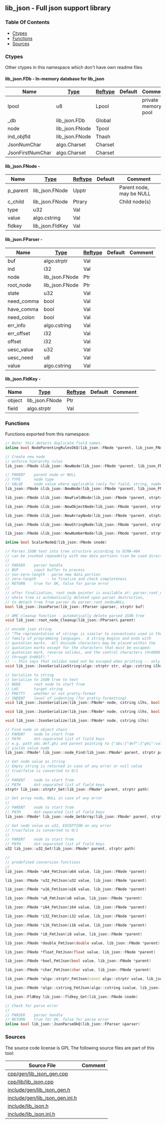 ## lib_json - Full json support library


### Table Of Contents
<a href="#table-of-contents"></a>
* [Ctypes](#ctypes)
* [Functions](#functions)
* [Sources](#sources)

### Ctypes
<a href="#ctypes"></a>
Other ctypes in this namespace which don't have own readme files

#### lib_json.FDb - In-memory database for lib_json
<a href="#lib_json-fdb"></a>

|Name|[Type](/txt/ssimdb/dmmeta/ctype.md)|[Reftype](/txt/ssimdb/dmmeta/reftype.md)|Default|Comment|
|---|---|---|---|---|
|lpool|u8|Lpool||private memory pool|
|_db|lib_json.FDb|Global|
|node|lib_json.FNode|Tpool|
|ind_objfld|lib_json.FNode|Thash|
|JsonNumChar|algo.Charset|Charset|
|JsonFirstNumChar|algo.Charset|Charset|

#### lib_json.FNode - 
<a href="#lib_json-fnode"></a>

|Name|[Type](/txt/ssimdb/dmmeta/ctype.md)|[Reftype](/txt/ssimdb/dmmeta/reftype.md)|Default|Comment|
|---|---|---|---|---|
|p_parent|lib_json.FNode|Upptr||Parent node, may be NULL|
|c_child|lib_json.FNode|Ptrary||Child node(s)|
|type|u32|Val|
|value|algo.cstring|Val|
|fldkey|lib_json.FldKey|Val|

#### lib_json.FParser - 
<a href="#lib_json-fparser"></a>

|Name|[Type](/txt/ssimdb/dmmeta/ctype.md)|[Reftype](/txt/ssimdb/dmmeta/reftype.md)|Default|Comment|
|---|---|---|---|---|
|buf|algo.strptr|Val|
|ind|i32|Val|
|node|lib_json.FNode|Ptr|
|root_node|lib_json.FNode|Ptr|
|state|u32|Val|
|need_comma|bool|Val|
|have_comma|bool|Val|
|need_colon|bool|Val|
|err_info|algo.cstring|Val|
|err_offset|i32|Val|
|offset|i32|Val|
|uesc_value|u32|Val|
|uesc_need|u8|Val|
|value|algo.cstring|Val|

#### lib_json.FldKey - 
<a href="#lib_json-fldkey"></a>

|Name|[Type](/txt/ssimdb/dmmeta/ctype.md)|[Reftype](/txt/ssimdb/dmmeta/reftype.md)|Default|Comment|
|---|---|---|---|---|
|object|lib_json.FNode|Ptr|
|field|algo.strptr|Val|

### Functions
<a href="#functions"></a>
Functions exported from this namespace:

```c++
// Note: this detects duplicate field names.
inline bool NodeParentingRulesOkQ(lib_json::FNode *parent, lib_json_FNode_type_Enum type, strptr value) 
```

```c++
// Create new node
// enforce hierarchy rules
lib_json::FNode &lib_json::NewNode(lib_json::FNode *parent, lib_json_FNode_type_Enum type, strptr field) 
```

```c++
// PARENT    parent node or NULL
// TYPE      node type
// VALUE     node value where applicable (only for field, string, number)
lib_json::FNode &lib_json::NewNode(lib_json::FNode *parent, lib_json_FNode_type_Enum type) 
```

```c++
lib_json::FNode &lib_json::NewFieldNode(lib_json::FNode *parent, strptr field) 
```

```c++
lib_json::FNode &lib_json::NewObjectNode(lib_json::FNode *parent, strptr field = strptr()) 
```

```c++
lib_json::FNode &lib_json::NewArrayNode(lib_json::FNode *parent, strptr field = strptr()) 
```

```c++
lib_json::FNode &lib_json::NewStringNode(lib_json::FNode *parent, strptr field = strptr(), strptr value = strptr()) 
```

```c++
lib_json::FNode &lib_json::NewNumberNode(lib_json::FNode *parent, strptr field = strptr(), strptr value = strptr("0")) 
```

```c++
inline bool ScalarNodeQ(lib_json::FNode &node) 
```

```c++
// Parses JSON text into tree structure according to ECMA-404
// can be invoked repeadetly with new data portions (can be used directly as read hook)
// 
// PARSER    parser handle
// BUF       input buffer to process
// non-zero-length - parse new data portion
// zero-length     - to finalize and check completeness
// RETURN    true for OK, false for parse error
// 
// after finalization, root node pointer is available at: parser.root_node
// whole tree is automatically deleted upon parser destruction,
// to detach tree from parser do parser.root_node=NULL
bool lib_json::JsonParse(lib_json::FParser &parser, strptr buf) 
```

```c++
// AMC cleanup function - automatically delete parsed JSON tree
void lib_json::root_node_Cleanup(lib_json::FParser& parent) 
```

```c++
// encode json string
// "The representation of strings is similar to conventions used in the C
// family of programming languages.  A string begins and ends with
// quotation marks.  All Unicode characters may be placed within the
// quotation marks except for the characters that must be escaped:
// quotation mark, reverse solidus, and the control characters (U+0000
// through U+001F)."
// -- this says that solidus need not be escaped when printing -- only when parsing!
void lib_json::JsonSerializeString(algo::strptr str, algo::cstring &lhs) 
```

```c++
// Serialize to string
// Serialize to JSON tree to text
// NODE      root node to start from
// LHS       target string
// PRETTY    whether or not pretty-format
// INDENT    level of indenting (for pretty-formatting)
void lib_json::JsonSerialize(lib_json::FNode* node, cstring &lhs, bool pretty, u32 indent) 
```

```c++
void lib_json::JsonSerialize(lib_json::FNode* node, cstring &lhs, bool pretty) 
```

```c++
void lib_json::JsonSerialize(lib_json::FNode* node, cstring &lhs) 
```

```c++
// Find node in object chain
// PARENT    node to start from
// PATH      dot-separated list of field keys
// e.g. path abc.def.ghi and parent pointing to {"abc:{"def":{"ghi":value}}}
// yields value node
lib_json::FNode* lib_json::node_Find(lib_json::FNode* parent, strptr path) 
```

```c++
// Get node value as string
// Empty string is returned in case of any error or null value
// true/false is converted to 0/1
// 
// PARENT    node to start from
// PATH      dot-separated list of field keys
strptr lib_json::strptr_Get(lib_json::FNode* parent, strptr path) 
```

```c++
// Get array node, NULL in case of any error
// 
// PARENT    node to start from
// PATH      dot-separated list of field keys
lib_json::FNode* lib_json::node_GetArray(lib_json::FNode* parent, strptr path) 
```

```c++
// Get node value as u32, EXCEPTION on any error
// true/false is converted to 0/1
// 
// PARENT    node to start from
// PATH      dot-separated list of field keys
u32 lib_json::u32_Get(lib_json::FNode* parent, strptr path) 
```

```c++
// 
// predefined conversion functions
// 
lib_json::FNode *u64_FmtJson(u64 value, lib_json::FNode *parent) 
```

```c++
lib_json::FNode *u32_FmtJson(u32 value, lib_json::FNode *parent) 
```

```c++
lib_json::FNode *u16_FmtJson(u16 value, lib_json::FNode *parent) 
```

```c++
lib_json::FNode *u8_FmtJson(u8 value, lib_json::FNode *parent) 
```

```c++
lib_json::FNode *i64_FmtJson(i64 value, lib_json::FNode *parent) 
```

```c++
lib_json::FNode *i32_FmtJson(i32 value, lib_json::FNode *parent) 
```

```c++
lib_json::FNode *i16_FmtJson(i16 value, lib_json::FNode *parent) 
```

```c++
lib_json::FNode *i8_FmtJson(i8 value, lib_json::FNode *parent) 
```

```c++
lib_json::FNode *double_FmtJson(double value, lib_json::FNode *parent) 
```

```c++
lib_json::FNode *float_FmtJson(float value, lib_json::FNode *parent) 
```

```c++
lib_json::FNode *bool_FmtJson(bool value, lib_json::FNode *parent) 
```

```c++
lib_json::FNode *char_FmtJson(char value, lib_json::FNode *parent) 
```

```c++
lib_json::FNode *algo::strptr_FmtJson(const algo::strptr value, lib_json::FNode *parent) 
```

```c++
lib_json::FNode *algo::cstring_FmtJson(algo::cstring &value, lib_json::FNode *parent) 
```

```c++
lib_json::FldKey lib_json::fldkey_Get(lib_json::FNode &node) 
```

```c++
// Check for parse error
// 
// PARSER    parser handle
// RETURN    true for OK, false for parse error
inline bool lib_json::JsonParseOkQ(lib_json::FParser &parser) 
```

### Sources
<a href="#sources"></a>
The source code license is GPL
The following source files are part of this tool:

|Source File|Comment|
|---|---|
|[cpp/gen/lib_json_gen.cpp](/cpp/gen/lib_json_gen.cpp)||
|[cpp/lib/lib_json.cpp](/cpp/lib/lib_json.cpp)||
|[include/gen/lib_json_gen.h](/include/gen/lib_json_gen.h)||
|[include/gen/lib_json_gen.inl.h](/include/gen/lib_json_gen.inl.h)||
|[include/lib_json.h](/include/lib_json.h)||
|[include/lib_json.inl.h](/include/lib_json.inl.h)||

